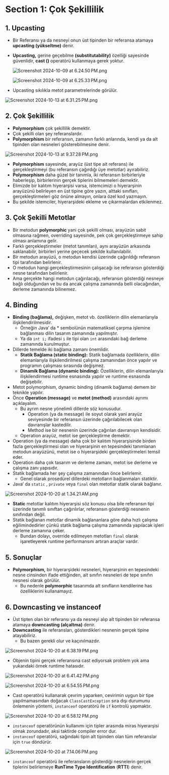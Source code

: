 # Section 1: Çok Şekillilik

## 1. Upcasting

- Bir Referansı ya da nesneyi onun üst tipinden bir referansa atamaya **upcasting (yükseltme)** denir.
- **Upcasting,** gerine geçebilme **(substitutability)** özelliği sayesinde güvenlidir, **cast ()** operatörü kullanmaya gerek yoktur.
    
    ![Screenshot 2024-10-09 at 6.24.50 PM.png](media/Screenshot_2024-10-09_at_6.24.50_PM.png)
    
    ![Screenshot 2024-10-09 at 6.25.33 PM.png](media//Screenshot_2024-10-09_at_6.25.33_PM.png)
    
- Upcasting sıkılıkla metot parametrelerinde görülür.

![Screenshot 2024-10-13 at 6.31.25 PM.png](media/Screenshot_2024-10-13_at_6.31.25_PM.png)

## 2.  Çok Şekillilik

- **Polymorphism** çok şekillilik demektir.
- Çok şekilli olan şey referanslardır.
- **Polymorphism** bir referansın, zamanın farklı anlarında, kendi ya da alt tipinden olan nesneleri gösterebilmesine denir.

![Screenshot 2024-10-13 at 9.37.28 PM.png](media/Screenshot_2024-10-13_at_9.37.28_PM.png)

- **Polymorphism** sayesinde, arayüz (üst tipe ait referans) ile gerçekleştirmeyi (bu referansın çağırdığı üye metotlar) ayırabiliriz.
- **Polymorphism** daha güzel bir tanımla, iki referansın birbirleriyle haberleşip, birbirlerinin gerçek tiplerini bilmemeleri demektir.
- Elimizde bir kalıtım hiyerarşisi varsa, istemcimizi o hiyerarşinin arayüzünü belirleyen en üst tipine göre yazın, alttaki sınıfları, gerçekleştirmeleri göz önüne almayın, onlara özel kod yazmayın.
- Bu şekilde istemciler, hiyerarşideki ekleme ve çıkarmalardan etkilenmez.

## 3. Çok Şekilli Metotlar

- Bir metodun **polymorphic** yani çok şekilli olması, arayüzün sabit olmasına rağmen, overriding sayesinde, pek çok gerçekleştirmeye sahip olması anlamına gelir.
- Farklı gerçekleştirmeler (metot tanımları), aynı arayüzün arkasında saklanabilir, birbirleri yerine geçecek şekilde kullanılabilir.
- Bir metodun arayüzü, o metodun kendisi üzerinde çağırıldığı referansın tipi tarafından belirlenir.
- O metodun hangi gerçekleştirmesinin çalışacağı ise referansın gösterdiği nesne tarafından belirlenir.
- Ama gerçekte hangi metodun çağırılacağı, referansın gösterdiği nesneye bağlı olduğundan ve bu da ancak çalışma zamanında belli olacağından, derleme zamanında bilinemez.

## 4. Binding

- **Binding (bağlama),** değişken, metot vb. özelliklerin dilin elemanlarıyla ilişkilendirilmesidir.
    - Örneğin Java’ da * sembolünün matematiksel çarpma işlemine bağlanması dilin tasarım zamanında yapılmıştır.
    - Ya da `int i;` ifadesi `i` ile tipi olan `int` arasındaki bağ derleme zamanında kurulmuştur.
- Dillerde temelde iki bağlama zamanı önemlidir.
    - **Statik Bağlama (static binding):** Statik bağlamada özelliklerin, dilin elemanlarıyla ilişkilendirilmesi çalışma zamanından önce yapılır ve programın çalışması sırasında değişmez.
    - **Dinamik Bağlama (dynamic binding):** Özelliklerin, dilin elemanlarıyla ilişkilendirmesi runtime esnasında yapılır ve runtime esnasında değişebilir.
- Metot polymorphism, dynamic binding (dinamik bağlama) demem bir teknikle yapılır.
- Önce **Operation (message)** ve **metot (method)** arasındaki ayrımı açıklayalım.
    - Bu ayrım nesne yönelimli dillerde söz konusudur.
        - Operation (ya da message) ile soyut olarak yani arayüz seviyesinde bir referansın üzerinde çağırılabilecek olan davranışlar kastedilir.
        - Method ise bir nesnenin üzerinde çağırılan davranışın kendisidir.
    - Operation arayüz, metot ise gerçekleştirme demektir.
- Operation (ya da message) daha çok bir kalıtım hiyerarşisinde birden fazla gerçekleştirmesi olan ve hiyerarşinin en tepesindeki tanımlanan metodun arayüzünü, metot ise o hiyerarşideki gerçekleştirmeleri temsil eder.
- Operation daha çok tasarım ve derleme zamanı, metot ise derleme ve çalışma zanı yapısıdır.
- Statik bağlamada her şey çalışma zamanından önce belirlemir.
    - Genel olarak prosedürel dillerdeki metotların bağlanmaları statiktir.
- Java’ da `static` , `private` veya `final` olan metotlar statik olarak bağlanır.

![Screenshot 2024-10-20 at 1.34.21 AM.png](media/Screenshot_2024-10-20_at_1.34.21_AM.png)

- **Static** metotlar kalıtım hiyerarşisi söz konusu olsa bile referansın tipi üzerinde tanımlı sınıftan çağırılırlar, referansın gösterdiği nesnenin sınıfından değil.
- Statik bağlanan metotlar dinamik bağlananlara göre daha hızlı çalışma eğilimindedirler çünkü statik bağlama çalışma zamanında yapılacak işleri derleme zamanına çeker.
    - Bundan dolayı, override edilmeyen metotları `final` olarak işaretleyerek runtime performansını artıran araçlar vardır.

## 5. Sonuçlar

- **Polymorphism,** bir hiyerarşideki nesneleri, hiyerarşinin en tepesindeki nesne cinsinden ifade ettiğinden, alt sınıfın nesneleri de tepe sınıfın nesnesi olarak görülür.
    - Bu nedenle **polymorphic** tasarımda alt sınıfların kendilerine has özelliklerini kullanamayız.

## 6. Downcasting ve instanceof

- Üst tipten olan bir referansı ya da nesneyi alıp alt tipinden bir referansa atamaya **downcasting (alçaltma)** denir.
- **Downcasting** ile referansları, gösterdikleri nesnenin gerçek tipine atayabiliriz.
    - Bu bazen gerekli olur ve kaçınılmazdır.

![Screenshot 2024-10-20 at 6.38.19 PM.png](media/Screenshot_2024-10-20_at_6.38.19_PM.png)

- Objenin tipini gerçek referansına cast ediyorsak problem yok ama yukarıdaki örnek runtime hatasıdır.

![Screenshot 2024-10-20 at 6.41.42 PM.png](media/Screenshot_2024-10-20_at_6.41.42_PM.png)

![Screenshot 2024-10-20 at 6.54.55 PM.png](media/Screenshot_2024-10-20_at_6.54.55_PM.png)

- Cast operatörü kullanarak çevrim yaparken, cevirimin uygun bir tipe yapılmamasından doğacak `ClassCastException` sıra dışı durumunu önlemenin yöntemi, `instanceof` operatörü ile `if` kontrolü yapmaktır.

![Screenshot 2024-10-20 at 6.58.12 PM.png](media/Screenshot_2024-10-20_at_6.58.12_PM.png)

- `instanceof` operatörünün kullanımı için tipler arasında miras hiyerarşisi olmak zorundadır, aksi taktirde compiler error dur.
- `instanceof` operatörü, sağındaki tipin alt tipinden olan tüm referanslar için `true` döndürür.

![Screenshot 2024-10-20 at 7.14.06 PM.png](media/Screenshot_2024-10-20_at_7.14.06_PM.png)

- `instanceof` operatörü ile referansların gösterdiği nesnelerin gerçek tiplerini belirlemeye **RunTime Type Identification** (**RTTI**) denir.